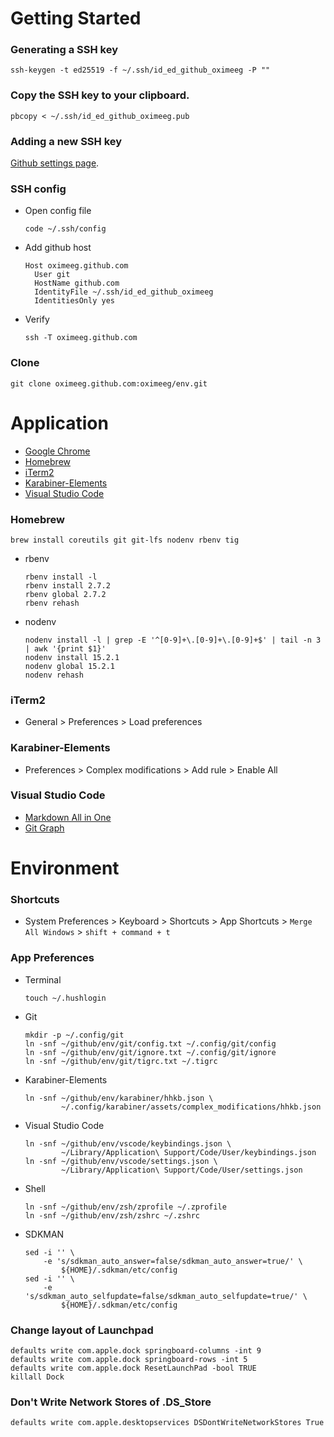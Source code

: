 # Getting Started

### Generating a SSH key
```
ssh-keygen -t ed25519 -f ~/.ssh/id_ed_github_oximeeg -P ""
```

### Copy the SSH key to your clipboard.
```
pbcopy < ~/.ssh/id_ed_github_oximeeg.pub
```

### Adding a new SSH key
[Github settings page](https://github.com/settings/keys).

### SSH config
- Open config file
  ```
  code ~/.ssh/config
  ```

- Add github host
  ```
  Host oximeeg.github.com
    User git
    HostName github.com
    IdentityFile ~/.ssh/id_ed_github_oximeeg
    IdentitiesOnly yes
  ```

- Verify
  ```
  ssh -T oximeeg.github.com
  ```

### Clone
```
git clone oximeeg.github.com:oximeeg/env.git
```

# Application

- [Google Chrome](https://www.google.com/chrome/)
- [Homebrew](https://brew.sh/)
- [iTerm2](https://www.iterm2.com/downloads.html)
- [Karabiner-Elements](https://karabiner-elements.pqrs.org/)
- [Visual Studio Code](https://code.visualstudio.com/)

### Homebrew

```
brew install coreutils git git-lfs nodenv rbenv tig
```

- rbenv
  ```
  rbenv install -l
  rbenv install 2.7.2
  rbenv global 2.7.2
  rbenv rehash
  ```

- nodenv
  ```
  nodenv install -l | grep -E '^[0-9]+\.[0-9]+\.[0-9]+$' | tail -n 3 | awk '{print $1}'
  nodenv install 15.2.1
  nodenv global 15.2.1
  nodenv rehash
  ```

### iTerm2
- General > Preferences > Load preferences

### Karabiner-Elements
- Preferences > Complex modifications > Add rule > Enable All

### Visual Studio Code

- [Markdown All in One](https://marketplace.visualstudio.com/items?itemName=yzhang.markdown-all-in-one)
- [Git Graph](https://marketplace.visualstudio.com/items?itemName=mhutchie.git-graph)

# Environment

### Shortcuts
- System Preferences > Keyboard > Shortcuts > App Shortcuts > `Merge All Windows` > `shift + command + t`

### App Preferences
- Terminal
  ```
  touch ~/.hushlogin
  ```

- Git
  ```
  mkdir -p ~/.config/git
  ln -snf ~/github/env/git/config.txt ~/.config/git/config
  ln -snf ~/github/env/git/ignore.txt ~/.config/git/ignore
  ln -snf ~/github/env/git/tigrc.txt ~/.tigrc
  ```

- Karabiner-Elements
  ```
  ln -snf ~/github/env/karabiner/hhkb.json \
          ~/.config/karabiner/assets/complex_modifications/hhkb.json
  ```

- Visual Studio Code
  ```
  ln -snf ~/github/env/vscode/keybindings.json \
          ~/Library/Application\ Support/Code/User/keybindings.json
  ln -snf ~/github/env/vscode/settings.json \
          ~/Library/Application\ Support/Code/User/settings.json
  ```

- Shell
  ```
  ln -snf ~/github/env/zsh/zprofile ~/.zprofile
  ln -snf ~/github/env/zsh/zshrc ~/.zshrc
  ```

- SDKMAN
  ```
  sed -i '' \
      -e 's/sdkman_auto_answer=false/sdkman_auto_answer=true/' \
          ${HOME}/.sdkman/etc/config
  sed -i '' \
      -e 's/sdkman_auto_selfupdate=false/sdkman_auto_selfupdate=true/' \
          ${HOME}/.sdkman/etc/config
  ```

### Change layout of Launchpad
```
defaults write com.apple.dock springboard-columns -int 9
defaults write com.apple.dock springboard-rows -int 5
defaults write com.apple.dock ResetLaunchPad -bool TRUE
killall Dock
```

### Don't Write Network Stores of .DS_Store
```
defaults write com.apple.desktopservices DSDontWriteNetworkStores True
```
